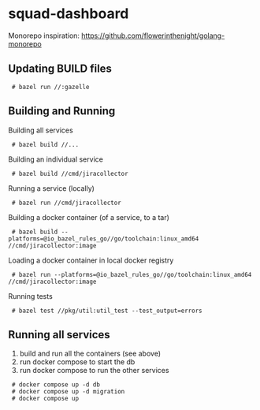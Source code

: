 # squad-dashboard

Monorepo inspiration: https://github.com/flowerinthenight/golang-monorepo

## Updating BUILD files

````
 # bazel run //:gazelle

````

## Building and Running

Building all services

````
 # bazel build //...
````

Building an individual service

````
 # bazel build //cmd/jiracollector
````

Running a service (locally)

````
 # bazel run //cmd/jiracollector
````

Building a docker container (of a service, to a tar)

````
 # bazel build --platforms=@io_bazel_rules_go//go/toolchain:linux_amd64 //cmd/jiracollector:image
````

Loading a docker container in local docker registry

````
 # bazel run --platforms=@io_bazel_rules_go//go/toolchain:linux_amd64 //cmd/jiracollector:image
````

Running tests

````
 # bazel test //pkg/util:util_test --test_output=errors
````

## Running all services

1. build and run all the containers (see above)
2. run docker compose to start the db
3. run docker compose to run the other services

````
 # docker compose up -d db
 # docker compose up -d migration
 # docker compose up
````
